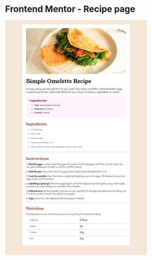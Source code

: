 # Frontend Mentor - Recipe page

![Design preview for the Recipe page coding challenge](./preview.png)
